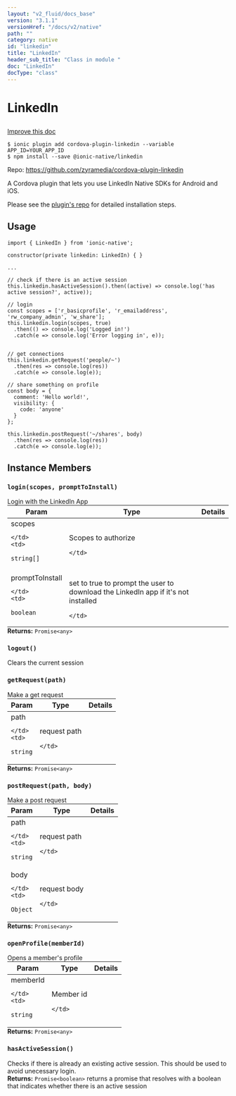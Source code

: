 ```yaml
---
layout: "v2_fluid/docs_base"
version: "3.1.1"
versionHref: "/docs/v2/native"
path: ""
category: native
id: "linkedin"
title: "LinkedIn"
header_sub_title: "Class in module "
doc: "LinkedIn"
docType: "class"
---
```








<h1 class="api-title">
  
  LinkedIn
  

  

  </h1>

<a class="improve-v2-docs" href="http://github.com/driftyco/ionic-native/edit/master/src/@ionic-native/plugins/linkedin/index.ts#L3">
  Improve this doc
</a>



<!-- decorators -->





<pre><code>$ ionic plugin add cordova-plugin-linkedin --variable APP_ID=YOUR_APP_ID
$ npm install --save @ionic-native/linkedin
</code></pre>
<p>Repo:
  <a href="https://github.com/zyramedia/cordova-plugin-linkedin">
    https://github.com/zyramedia/cordova-plugin-linkedin
  </a>
</p>

<!-- description -->

<p>A Cordova plugin that lets you use LinkedIn Native SDKs for Android and iOS.</p>
<p>Please see the <a href="https://github.com/zyramedia/cordova-plugin-linkedin#installation">plugin&#39;s repo</a> for detailed installation steps.</p>



<!-- if doc.decorators -->

<!-- @usage tag -->

<h2>Usage</h2>

<pre><code>import { LinkedIn } from &#39;ionic-native&#39;;

constructor(private linkedin: LinkedIn) { }

...

// check if there is an active session
this.linkedin.hasActiveSession().then((active) =&gt; console.log(&#39;has active session?&#39;, active));

// login
const scopes = [&#39;r_basicprofile&#39;, &#39;r_emailaddress&#39;, &#39;rw_company_admin&#39;, &#39;w_share&#39;];
this.linkedin.login(scopes, true)
  .then(() =&gt; console.log(&#39;Logged in!&#39;)
  .catch(e =&gt; console.log(&#39;Error logging in&#39;, e));


// get connections
this.linkedin.getRequest(&#39;people/~&#39;)
  .then(res =&gt; console.log(res))
  .catch(e =&gt; console.log(e));

// share something on profile
const body = {
  comment: &#39;Hello world!&#39;,
  visibility: {
    code: &#39;anyone&#39;
  }
};

this.linkedin.postRequest(&#39;~/shares&#39;, body)
  .then(res =&gt; console.log(res))
  .catch(e =&gt; console.log(e));
</code></pre>




<!-- @property tags -->




<!-- methods on the class -->

<h2>Instance Members</h2>
<div id="login"></div>
<h3>
  <code>login(scopes,&nbsp;promptToInstall)</code>
  

</h3>
Login with the LinkedIn App
<table class="table param-table" style="margin:0;">
  <thead>
  <tr>
    <th>Param</th>
    <th>Type</th>
    <th>Details</th>
  </tr>
  </thead>
  <tbody>
  
  <tr>
    <td>
      scopes
      
    </td>
    <td>
      
<code>string[]</code>
    </td>
    <td>
      <p>Scopes to authorize</p>

      
      
    </td>
  </tr>
  
  <tr>
    <td>
      promptToInstall
      
    </td>
    <td>
      
<code>boolean</code>
    </td>
    <td>
      <p>set to true to prompt the user to download the LinkedIn app if it&#39;s not installed</p>

      
      
    </td>
  </tr>
  
  </tbody>
</table>

<div class="return-value" markdown="1">
  <i class="icon ion-arrow-return-left"></i>
  <b>Returns:</b> 
<code>Promise&lt;any&gt;</code> 
</div><div id="logout"></div>
<h3>
  <code>logout()</code>
  

</h3>
Clears the current session



<div id="getRequest"></div>
<h3>
  <code>getRequest(path)</code>
  

</h3>
Make a get request
<table class="table param-table" style="margin:0;">
  <thead>
  <tr>
    <th>Param</th>
    <th>Type</th>
    <th>Details</th>
  </tr>
  </thead>
  <tbody>
  
  <tr>
    <td>
      path
      
    </td>
    <td>
      
<code>string</code>
    </td>
    <td>
      <p>request path</p>

      
      
    </td>
  </tr>
  
  </tbody>
</table>

<div class="return-value" markdown="1">
  <i class="icon ion-arrow-return-left"></i>
  <b>Returns:</b> 
<code>Promise&lt;any&gt;</code> 
</div><div id="postRequest"></div>
<h3>
  <code>postRequest(path,&nbsp;body)</code>
  

</h3>
Make a post request
<table class="table param-table" style="margin:0;">
  <thead>
  <tr>
    <th>Param</th>
    <th>Type</th>
    <th>Details</th>
  </tr>
  </thead>
  <tbody>
  
  <tr>
    <td>
      path
      
    </td>
    <td>
      
<code>string</code>
    </td>
    <td>
      <p>request path</p>

      
      
    </td>
  </tr>
  
  <tr>
    <td>
      body
      
    </td>
    <td>
      
<code>Object</code>
    </td>
    <td>
      <p>request body</p>

      
      
    </td>
  </tr>
  
  </tbody>
</table>

<div class="return-value" markdown="1">
  <i class="icon ion-arrow-return-left"></i>
  <b>Returns:</b> 
<code>Promise&lt;any&gt;</code> 
</div><div id="openProfile"></div>
<h3>
  <code>openProfile(memberId)</code>
  

</h3>
Opens a member's profile
<table class="table param-table" style="margin:0;">
  <thead>
  <tr>
    <th>Param</th>
    <th>Type</th>
    <th>Details</th>
  </tr>
  </thead>
  <tbody>
  
  <tr>
    <td>
      memberId
      
    </td>
    <td>
      
<code>string</code>
    </td>
    <td>
      <p>Member id</p>

      
      
    </td>
  </tr>
  
  </tbody>
</table>

<div class="return-value" markdown="1">
  <i class="icon ion-arrow-return-left"></i>
  <b>Returns:</b> 
<code>Promise&lt;any&gt;</code> 
</div><div id="hasActiveSession"></div>
<h3>
  <code>hasActiveSession()</code>
  

</h3>
Checks if there is already an existing active session. This should be used to avoid unecessary login.


<div class="return-value" markdown="1">
  <i class="icon ion-arrow-return-left"></i>
  <b>Returns:</b> 
<code>Promise&lt;boolean&gt;</code> returns a promise that resolves with a boolean that indicates whether there is an active session
</div>



<!-- other classes -->

<!-- end other classes -->

<!-- interfaces -->

<!-- end interfaces -->

<!-- related link --><!-- end content block -->


<!-- end body block -->

